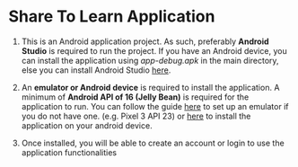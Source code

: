 
# Share To Learn Application

1. This is an Android application project. As such, preferably **Android Studio** is required to run the project. If you have an Android device, you can install the application using *app-debug.apk* in the main directory, else you can install Android Studio [here](https://developer.android.com/studio/install).

2. An **emulator or Android device** is required to install the application. A minimum of **Android API of 16 (Jelly Bean)** is required for the application to run. You can follow the guide [here](https://developer.android.com/training/basics/firstapp/running-app#Emulator) to set up an emulator if you do not have one. (e.g. Pixel 3 API 23) or [here](https://developer.android.com/training/basics/firstapp/running-app#RealDevice) to install the application on your android device.

3. Once installed, you will be able to create an account or login to use the application functionalities
